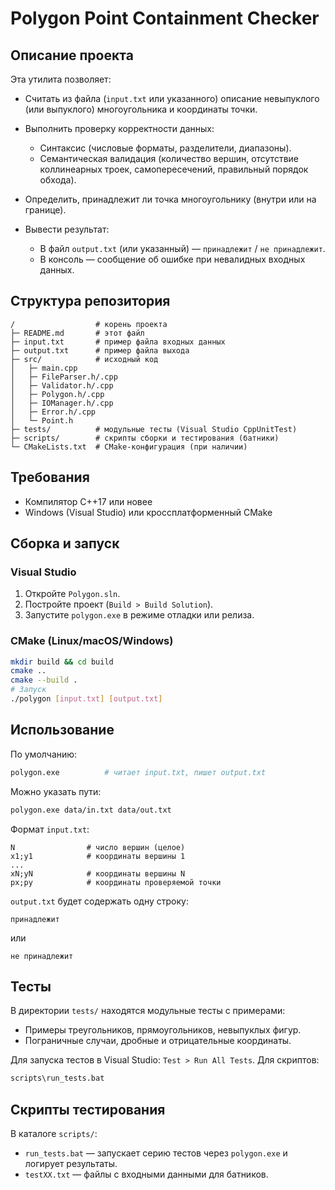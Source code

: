 # Polygon Point Containment Checker

## Описание проекта

Эта утилита позволяет:

* Считать из файла (`input.txt` или указанного) описание невыпуклого (или выпуклого) многоугольника и координаты точки.
* Выполнить проверку корректности данных:

  * Синтаксис (числовые форматы, разделители, диапазоны).
  * Семантическая валидация (количество вершин, отсутствие коллинеарных троек, самопересечений, правильный порядок обхода).
* Определить, принадлежит ли точка многоугольнику (внутри или на границе).
* Вывести результат:

  * В файл `output.txt` (или указанный) — `принадлежит` / `не принадлежит`.
  * В консоль — сообщение об ошибке при невалидных входных данных.

## Структура репозитория

```
/                  # корень проекта
├─ README.md       # этот файл
├─ input.txt       # пример файла входных данных
├─ output.txt      # пример файла выхода
├─ src/            # исходный код
│   ├─ main.cpp
│   ├─ FileParser.h/.cpp
│   ├─ Validator.h/.cpp
│   ├─ Polygon.h/.cpp
│   ├─ IOManager.h/.cpp
│   ├─ Error.h/.cpp
│   └─ Point.h
├─ tests/          # модульные тесты (Visual Studio CppUnitTest)
├─ scripts/        # скрипты сборки и тестирования (батники)
└─ CMakeLists.txt  # CMake-конфигурация (при наличии)
```

## Требования

* Компилятор C++17 или новее
* Windows (Visual Studio) или кроссплатформенный CMake

## Сборка и запуск

### Visual Studio

1. Откройте `Polygon.sln`.
2. Постройте проект (`Build > Build Solution`).
3. Запустите `polygon.exe` в режиме отладки или релиза.

### CMake (Linux/macOS/Windows)

```bash
mkdir build && cd build
cmake ..
cmake --build .
# Запуск
./polygon [input.txt] [output.txt]
```

## Использование

По умолчанию:

```bash
polygon.exe          # читает input.txt, пишет output.txt
```

Можно указать пути:

```bash
polygon.exe data/in.txt data/out.txt
```

Формат `input.txt`:

```
N                # число вершин (целое)
x1;y1            # координаты вершины 1
...
xN;yN            # координаты вершины N
px;py            # координаты проверяемой точки
```

`output.txt` будет содержать одну строку:

```
принадлежит
```

или

```
не принадлежит
```

## Тесты

В директории `tests/` находятся модульные тесты с примерами:

* Примеры треугольников, прямоугольников, невыпуклых фигур.
* Пограничные случаи, дробные и отрицательные координаты.

Для запуска тестов в Visual Studio: `Test > Run All Tests`.
Для скриптов:

```bash
scripts\run_tests.bat
```

## Скрипты тестирования

В каталоге `scripts/`:

* `run_tests.bat` — запускает серию тестов через `polygon.exe` и логирует результаты.
* `testXX.txt` — файлы с входными данными для батников.



